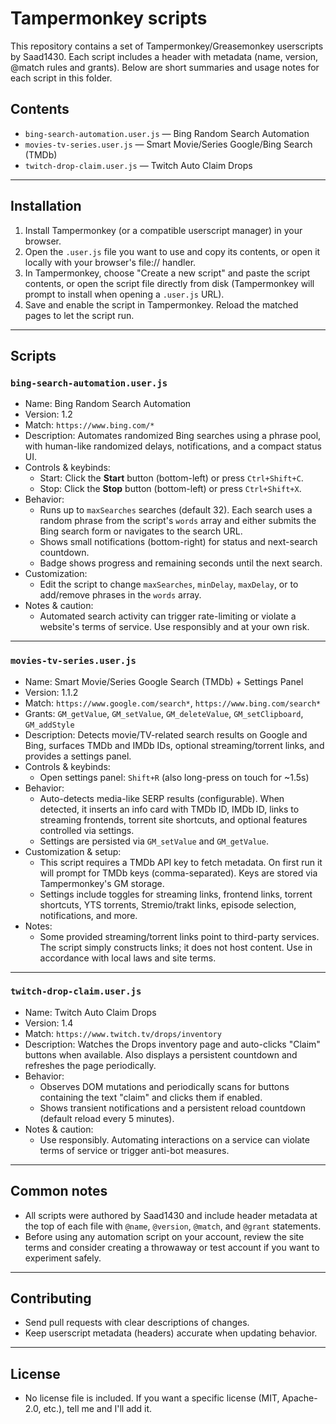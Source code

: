 # Tampermonkey scripts

This repository contains a set of Tampermonkey/Greasemonkey userscripts by Saad1430. Each script includes a header with metadata (name, version, @match rules and grants). Below are short summaries and usage notes for each script in this folder.

## Contents
- `bing-search-automation.user.js` — Bing Random Search Automation
- `movies-tv-series.user.js` — Smart Movie/Series Google/Bing Search (TMDb)
- `twitch-drop-claim.user.js` — Twitch Auto Claim Drops

---

## Installation
1. Install Tampermonkey (or a compatible userscript manager) in your browser.
2. Open the `.user.js` file you want to use and copy its contents, or open it locally with your browser's file:// handler.
3. In Tampermonkey, choose "Create a new script" and paste the script contents, or open the script file directly from disk (Tampermonkey will prompt to install when opening a `.user.js` URL).
4. Save and enable the script in Tampermonkey. Reload the matched pages to let the script run.

---

## Scripts

### `bing-search-automation.user.js`
- Name: Bing Random Search Automation
- Version: 1.2
- Match: `https://www.bing.com/*`
- Description: Automates randomized Bing searches using a phrase pool, with human-like randomized delays, notifications, and a compact status UI.
- Controls & keybinds:
  - Start: Click the **Start** button (bottom-left) or press `Ctrl+Shift+C`.
  - Stop: Click the **Stop** button (bottom-left) or press `Ctrl+Shift+X`.
- Behavior:
  - Runs up to `maxSearches` searches (default 32). Each search uses a random phrase from the script's `words` array and either submits the Bing search form or navigates to the search URL.
  - Shows small notifications (bottom-right) for status and next-search countdown.
  - Badge shows progress and remaining seconds until the next search.
- Customization:
  - Edit the script to change `maxSearches`, `minDelay`, `maxDelay`, or to add/remove phrases in the `words` array.
- Notes & caution:
  - Automated search activity can trigger rate-limiting or violate a website's terms of service. Use responsibly and at your own risk.

---

### `movies-tv-series.user.js`
- Name: Smart Movie/Series Google Search (TMDb) + Settings Panel
- Version: 1.1.2
- Match: `https://www.google.com/search*`, `https://www.bing.com/search*`
- Grants: `GM_getValue`, `GM_setValue`, `GM_deleteValue`, `GM_setClipboard`, `GM_addStyle`
- Description: Detects movie/TV-related search results on Google and Bing, surfaces TMDb and IMDb IDs, optional streaming/torrent links, and provides a settings panel.
- Controls & keybinds:
  - Open settings panel: `Shift+R` (also long-press on touch for ~1.5s)
- Behavior:
  - Auto-detects media-like SERP results (configurable). When detected, it inserts an info card with TMDb ID, IMDb ID, links to streaming frontends, torrent site shortcuts, and optional features controlled via settings.
  - Settings are persisted via `GM_setValue` and `GM_getValue`.
- Customization & setup:
  - This script requires a TMDb API key to fetch metadata. On first run it will prompt for TMDb keys (comma-separated). Keys are stored via Tampermonkey's GM storage.
  - Settings include toggles for streaming links, frontend links, torrent shortcuts, YTS torrents, Stremio/trakt links, episode selection, notifications, and more.
- Notes:
  - Some provided streaming/torrent links point to third-party services. The script simply constructs links; it does not host content. Use in accordance with local laws and site terms.

---

### `twitch-drop-claim.user.js`
- Name: Twitch Auto Claim Drops
- Version: 1.4
- Match: `https://www.twitch.tv/drops/inventory`
- Description: Watches the Drops inventory page and auto-clicks "Claim" buttons when available. Also displays a persistent countdown and refreshes the page periodically.
- Behavior:
  - Observes DOM mutations and periodically scans for buttons containing the text "claim" and clicks them if enabled.
  - Shows transient notifications and a persistent reload countdown (default reload every 5 minutes).
- Notes & caution:
  - Use responsibly. Automating interactions on a service can violate terms of service or trigger anti-bot measures.

---

## Common notes
- All scripts were authored by Saad1430 and include header metadata at the top of each file with `@name`, `@version`, `@match`, and `@grant` statements.
- Before using any automation script on your account, review the site terms and consider creating a throwaway or test account if you want to experiment safely.

---

## Contributing
- Send pull requests with clear descriptions of changes.
- Keep userscript metadata (headers) accurate when updating behavior.

---

## License
- No license file is included. If you want a specific license (MIT, Apache-2.0, etc.), tell me and I'll add it.
